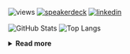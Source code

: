 ![views](https://komarev.com/ghpvc/?username=chck&color=blueviolet)
[![speakerdeck](https://img.shields.io/badge/Speaker_Deck-chck-8a2be2?style=flat-square&logo=speaker-deck)](https://speakerdeck.com/chck)
[![linkedin](https://img.shields.io/badge/LinkedIn-chck-8a2be2?style=flat-square&logo=linkedin)](https://www.linkedin.com/in/chck/)

<p align="left"> 
  <img alt="GitHub Stats" align="center" height="150" src="https://github-readme-stats-nine-umber-51.vercel.app/api?username=chck&count_private=true&show_icons=true&hide_title=true&theme=buefy" />
  <img alt="Top Langs" align="center" height="150" src="https://github-readme-stats-nine-umber-51.vercel.app/api/top-langs/?username=chck&layout=compact&count_private=true&show_icons=true&hide_title=true&theme=buefy" />
</p>

<details>
  <summary><b>Read more</b></summary>
  <br>

  <!--START_SECTION:waka-->
**🐱 My GitHub Data** 

> 📦 125.5 kB Used in GitHub's Storage 
 > 
> 🏆 0 Contributions in the Year 2025
 > 
> 💼 Opted to Hire
 > 
> 📜 133 Public Repositories 
 > 
> 🔑 24 Private Repositories 
 > 
**I'm a Night 🦉** 

```text
🌞 Morning                1272 commits        ████░░░░░░░░░░░░░░░░░░░░░   17.00 % 
🌆 Daytime                2246 commits        ████████░░░░░░░░░░░░░░░░░   30.02 % 
🌃 Evening                2096 commits        ███████░░░░░░░░░░░░░░░░░░   28.02 % 
🌙 Night                  1867 commits        ██████░░░░░░░░░░░░░░░░░░░   24.96 % 
```
📅 **I'm Most Productive on Thursday** 

```text
Monday                   1405 commits        █████░░░░░░░░░░░░░░░░░░░░   18.78 % 
Tuesday                  1129 commits        ████░░░░░░░░░░░░░░░░░░░░░   15.09 % 
Wednesday                1356 commits        █████░░░░░░░░░░░░░░░░░░░░   18.13 % 
Thursday                 1630 commits        █████░░░░░░░░░░░░░░░░░░░░   21.79 % 
Friday                   800 commits         ███░░░░░░░░░░░░░░░░░░░░░░   10.69 % 
Saturday                 488 commits         ██░░░░░░░░░░░░░░░░░░░░░░░   06.52 % 
Sunday                   673 commits         ██░░░░░░░░░░░░░░░░░░░░░░░   09.00 % 
```


📊 **This Week I Spent My Time On** 

```text
💬 Programming Languages: 
Terraform                2 hrs 1 min         ██████████░░░░░░░░░░░░░░░   38.31 % 
Rust                     1 hr 59 mins        █████████░░░░░░░░░░░░░░░░   37.67 % 
Markdown                 31 mins             ██░░░░░░░░░░░░░░░░░░░░░░░   10.00 % 
Python                   16 mins             █░░░░░░░░░░░░░░░░░░░░░░░░   05.21 % 
YAML                     13 mins             █░░░░░░░░░░░░░░░░░░░░░░░░   04.11 % 

🔥 Editors: 
Zed                      2 hrs 19 mins       ███████████░░░░░░░░░░░░░░   44.06 % 
RustRover                2 hrs 8 mins        ██████████░░░░░░░░░░░░░░░   40.52 % 
Obsidian                 31 mins             ██░░░░░░░░░░░░░░░░░░░░░░░   10.00 % 
Neovim                   13 mins             █░░░░░░░░░░░░░░░░░░░░░░░░   04.10 % 
PyCharm                  4 mins              ░░░░░░░░░░░░░░░░░░░░░░░░░   01.31 % 
```

**I Mostly Code in Python** 

```text
Python                   47 repos            █████████░░░░░░░░░░░░░░░░   34.31 % 
Jupyter Notebook         19 repos            ███░░░░░░░░░░░░░░░░░░░░░░   13.87 % 
Ruby                     11 repos            ██░░░░░░░░░░░░░░░░░░░░░░░   08.03 % 
Rust                     8 repos             █░░░░░░░░░░░░░░░░░░░░░░░░   05.84 % 
TypeScript               6 repos             █░░░░░░░░░░░░░░░░░░░░░░░░   04.38 % 
```



**Timeline**

![Lines of Code chart](https://raw.githubusercontent.com/chck/chck/main/assets/bar_graph.png)


 Last Updated on 2025-04-26 02:02 UTC
<!--END_SECTION:waka-->
</details>

